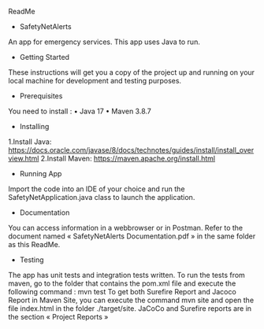 ReadMe 


- SafetyNetAlerts 

An app for emergency services. 
This app uses Java to run.


- Getting Started

These instructions will get you a copy of the project up and running on your local machine for development and testing purposes. 


- Prerequisites

You need to install : 
•	Java 17
•	Maven 3.8.7


- Installing 

1.Install Java:
https://docs.oracle.com/javase/8/docs/technotes/guides/install/install_overview.html
2.Install Maven:
https://maven.apache.org/install.html


- Running App 

Import the code into an IDE of your choice and run the SafetyNetApplication.java class to launch the application.

- Documentation

You can access information in a webbrowser or in Postman. 
Refer to the document named « SafetyNetAlerts Documentation.pdf » in the same folder as this ReadMe.


- Testing

The app has unit tests and integration tests written. 
To run the tests from maven, go to the folder that contains the pom.xml file and execute the following command : mvn test
To get both Surefire Report and Jacoco Report in Maven Site, you can execute the command mvn site and open the file index.html in the folder ./target/site. JaCoCo and Surefire reports are in the section « Project Reports »
